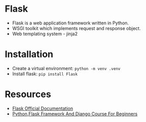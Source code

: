 # Flask

- Flask is a web application framework written in Python.
- WSGI toolkit which implements request and response object.
- Web templating system - jinja2


# Installation

- Create a virtual environment: `python -m venv .venv`
- Install flask: `pip install Flask`

# Resources

- [Flask Official Documentation](https://flask.palletsprojects.com/en/2.3.x/quickstart/#a-minimal-application)
- [Python,Flask Framework And Django Course For Beginners](https://www.udemy.com/course/python-and-flask-and-django-course-for-beginners/learn/lecture/21176016#overview)